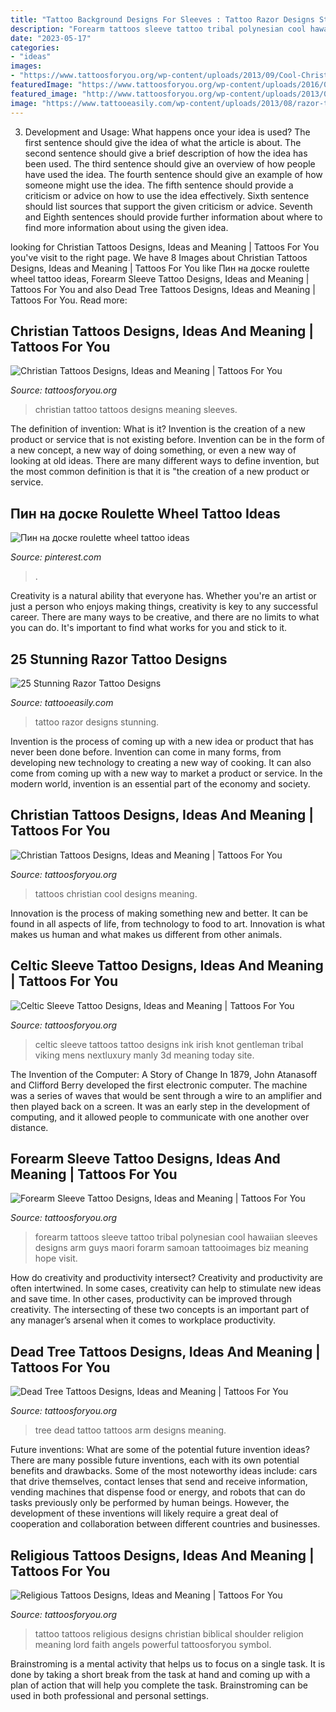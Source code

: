 ```yaml
---
title: "Tattoo Background Designs For Sleeves : Tattoo Razor Designs Stunning"
description: "Forearm tattoos sleeve tattoo tribal polynesian cool hawaiian sleeves designs arm guys maori forarm samoan tattooimages biz meaning hope visit"
date: "2023-05-17"
categories:
- "ideas"
images:
- "https://www.tattoosforyou.org/wp-content/uploads/2013/09/Cool-Christian-Tattoos.jpg"
featuredImage: "https://www.tattoosforyou.org/wp-content/uploads/2016/06/Dead-Tree-Tattoo-Arm.jpg"
featured_image: "http://www.tattoosforyou.org/wp-content/uploads/2013/09/Christian-Tattoo-Sleeves-768x1024.jpg"
image: "https://www.tattooeasily.com/wp-content/uploads/2013/08/razor-tattoo-17.jpg"
---
```



3. Development and Usage: What happens once your idea is used?
The first sentence should give the idea of what the article is about. The second sentence should give a brief description of how the idea has been used. The third sentence should give an overview of how people have used the idea. The fourth sentence should give an example of how someone might use the idea. The fifth sentence should provide a criticism or advice on how to use the idea effectively. Sixth sentence should list sources that support the given criticism or advice. Seventh and Eighth sentences should provide further information about where to find more information about using the given idea.

	

		
looking for Christian Tattoos Designs, Ideas and Meaning | Tattoos For You you've visit to the right page. We have 8 Images about Christian Tattoos Designs, Ideas and Meaning | Tattoos For You like Пин на доске roulette wheel tattoo ideas, Forearm Sleeve Tattoo Designs, Ideas and Meaning | Tattoos For You and also Dead Tree Tattoos Designs, Ideas and Meaning | Tattoos For You. Read more:
		
    
## Christian Tattoos Designs, Ideas And Meaning | Tattoos For You

<img loading=lazy src="http://www.tattoosforyou.org/wp-content/uploads/2013/09/Christian-Tattoo-Sleeves-768x1024.jpg" onerror="this.onerror=null;this.src='https://tse1.mm.bing.net/th?id=OIP.W0FICjXB2UD2EKMl1EV-rgHaJ4&amp;pid=15.1';" alt="Christian Tattoos Designs, Ideas and Meaning | Tattoos For You">

_Source: tattoosforyou.org_

>christian tattoo tattoos designs meaning sleeves. 

	

The definition of invention: What is it?
Invention is the creation of a new product or service that is not existing before. Invention can be in the form of a new concept, a new way of doing something, or even a new way of looking at old ideas. There are many different ways to define invention, but the most common definition is that it is "the creation of a new product or service.

    
## Пин на доске Roulette Wheel Tattoo Ideas

<img loading=lazy src="https://i.pinimg.com/736x/6f/a5/1f/6fa51fbd4748850897bb38f128d22e79.jpg" onerror="this.onerror=null;this.src='https://tse4.mm.bing.net/th?id=OIP.ULskGuN2EgI3XIoevfvNRQAAAA&amp;pid=15.1';" alt="Пин на доске roulette wheel tattoo ideas">

_Source: pinterest.com_

>. 

	

Creativity is a natural ability that everyone has. Whether you're an artist or just a person who enjoys making things, creativity is key to any successful career. There are many ways to be creative, and there are no limits to what you can do. It's important to find what works for you and stick to it.

    
## 25 Stunning Razor Tattoo Designs

<img loading=lazy src="https://www.tattooeasily.com/wp-content/uploads/2013/08/razor-tattoo-17.jpg" onerror="this.onerror=null;this.src='https://tse3.mm.bing.net/th?id=OIP.U9utMNg_5JsEsFEvNT92cgHaKK&amp;pid=15.1';" alt="25 Stunning Razor Tattoo Designs">

_Source: tattooeasily.com_

>tattoo razor designs stunning. 

	

Invention is the process of coming up with a new idea or product that has never been done before. Invention can come in many forms, from developing new technology to creating a new way of cooking. It can also come from coming up with a new way to market a product or service. In the modern world, invention is an essential part of the economy and society.

    
## Christian Tattoos Designs, Ideas And Meaning | Tattoos For You

<img loading=lazy src="https://www.tattoosforyou.org/wp-content/uploads/2013/09/Cool-Christian-Tattoos.jpg" onerror="this.onerror=null;this.src='https://tse2.mm.bing.net/th?id=OIP.3k7R9IAUJLTh55THDxEO7wHaE7&amp;pid=15.1';" alt="Christian Tattoos Designs, Ideas and Meaning | Tattoos For You">

_Source: tattoosforyou.org_

>tattoos christian cool designs meaning. 

	

Innovation is the process of making something new and better. It can be found in all aspects of life, from technology to food to art. Innovation is what makes us human and what makes us different from other animals.

    
## Celtic Sleeve Tattoo Designs, Ideas And Meaning | Tattoos For You

<img loading=lazy src="https://www.tattoosforyou.org/wp-content/uploads/2017/09/Celtic-Sleeve-Tattoo-Designs.jpg" onerror="this.onerror=null;this.src='https://tse1.mm.bing.net/th?id=OIP.QeXr2n3_PP0TMnrFMrLpsgHaHa&amp;pid=15.1';" alt="Celtic Sleeve Tattoo Designs, Ideas and Meaning | Tattoos For You">

_Source: tattoosforyou.org_

>celtic sleeve tattoos tattoo designs ink irish knot gentleman tribal viking mens nextluxury manly 3d meaning today site. 

	

The Invention of the Computer: A Story of Change
In 1879, John Atanasoff and Clifford Berry developed the first electronic computer. The machine was a series of waves that would be sent through a wire to an amplifier and then played back on a screen. It was an early step in the development of computing, and it allowed people to communicate with one another over distance.

    
## Forearm Sleeve Tattoo Designs, Ideas And Meaning | Tattoos For You

<img loading=lazy src="https://www.tattoosforyou.org/wp-content/uploads/2017/05/Forearm-Tattoo-Sleeves.jpg" onerror="this.onerror=null;this.src='https://tse1.mm.bing.net/th?id=OIP.fC3A9HmO6zGK5miJPwWcrQHaJ4&amp;pid=15.1';" alt="Forearm Sleeve Tattoo Designs, Ideas and Meaning | Tattoos For You">

_Source: tattoosforyou.org_

>forearm tattoos sleeve tattoo tribal polynesian cool hawaiian sleeves designs arm guys maori forarm samoan tattooimages biz meaning hope visit. 

	

How do creativity and productivity intersect?
Creativity and productivity are often intertwined. In some cases, creativity can help to stimulate new ideas and save time. In other cases, productivity can be improved through creativity. The intersecting of these two concepts is an important part of any manager’s arsenal when it comes to workplace productivity.

    
## Dead Tree Tattoos Designs, Ideas And Meaning | Tattoos For You

<img loading=lazy src="https://www.tattoosforyou.org/wp-content/uploads/2016/06/Dead-Tree-Tattoo-Arm.jpg" onerror="this.onerror=null;this.src='https://tse4.mm.bing.net/th?id=OIP.XMEC5KyXlTrtSTP_8qiQ8wHaJ4&amp;pid=15.1';" alt="Dead Tree Tattoos Designs, Ideas and Meaning | Tattoos For You">

_Source: tattoosforyou.org_

>tree dead tattoo tattoos arm designs meaning. 

	

Future inventions: What are some of the potential future invention ideas?
There are many possible future inventions, each with its own potential benefits and drawbacks. Some of the most noteworthy ideas include: cars that drive themselves, contact lenses that send and receive information, vending machines that dispense food or energy, and robots that can do tasks previously only be performed by human beings. However, the development of these inventions will likely require a great deal of cooperation and collaboration between different countries and businesses.

    
## Religious Tattoos Designs, Ideas And Meaning | Tattoos For You

<img loading=lazy src="http://www.tattoosforyou.org/wp-content/uploads/2013/09/Religious-Tattoo-Designs-For-Men-764x1024.jpg" onerror="this.onerror=null;this.src='https://tse2.mm.bing.net/th?id=OIP.xOn1c8wnxqDBKsMxuWXgvgHaJ7&amp;pid=15.1';" alt="Religious Tattoos Designs, Ideas and Meaning | Tattoos For You">

_Source: tattoosforyou.org_

>tattoo tattoos religious designs christian biblical shoulder religion meaning lord faith angels powerful tattoosforyou symbol. 

	

Brainstroming is a mental activity that helps us to focus on a single task. It is done by taking a short break from the task at hand and coming up with a plan of action that will help you complete the task. Brainstroming can be used in both professional and personal settings.

